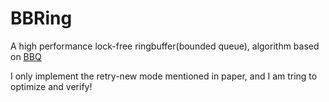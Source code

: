 # BBRing

A high performance lock-free ringbuffer(bounded queue), algorithm based on [BBQ](https://www.usenix.org/conference/atc22/presentation/wang-jiawei)

I only implement the retry-new mode mentioned in paper, and I am tring to optimize and verify!
